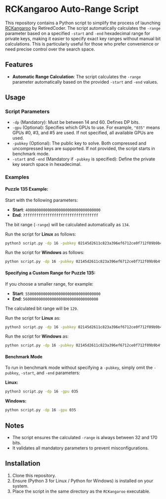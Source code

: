 # RCKangaroo Auto-Range Script

This repository contains a Python script to simplify the process of launching [RCKangaroo](https://github.com/RetiredC/RCKangaroo) by RetiredCoder. The script automatically calculates the `-range` parameter based on a specified `-start` and `-end` hexadecimal range for private keys, making it easier to specify exact key ranges without manual bit calculations. This is particularly useful for those who prefer convenience or need precise control over the search space.

## Features

- **Automatic Range Calculation**: The script calculates the `-range` parameter automatically based on the provided `-start` and `-end` values.

## Usage

### Script Parameters

- `-dp` (Mandatory): Must be between 14 and 60. Defines DP bits.
- `-gpu` (Optional): Specifies which GPUs to use. For example, `"035"` means GPUs #0, #3, and #5 are used. If not specified, all available GPUs are used.
- `-pubkey` (Optional): The public key to solve. Both compressed and uncompressed keys are supported. If not provided, the script starts in benchmark mode.
- `-start` and `-end` (Mandatory if `-pubkey` is specified): Define the private key search space in hexadecimal.

### Examples

#### Puzzle 135 Example:

Start with the following parameters:

- **Start**: `4000000000000000000000000000000000`
- **End**: `7fffffffffffffffffffffffffffffffff`

The bit range (`-range`) will be calculated automatically as `134`.

Run the script for **Linux** as follows:
```bash
python3 script.py -dp 16 -pubkey 02145d2611c823a396ef6712ce0f712f09b9b4f3135e3e0aa3230fb9b6d08d1e16 -start 4000000000000000000000000000000000 -end 7fffffffffffffffffffffffffffffffff
```
Run the script for **Windows** as follows:
```bash
python script.py -dp 16 -pubkey 02145d2611c823a396ef6712ce0f712f09b9b4f3135e3e0aa3230fb9b6d08d1e16 -start 4000000000000000000000000000000000 -end 7fffffffffffffffffffffffffffffffff
```


#### Specifying a Custom Range for Puzzle 135:

If you choose a smaller range, for example:

- **Start**: `5500000000000000000000000000000000`
- **End**: `5600000000000000000000000000000000`

The calculated bit range will be `129`.

Run the script for **Linux** as:
```bash
python3 script.py -dp 16 -pubkey 02145d2611c823a396ef6712ce0f712f09b9b4f3135e3e0aa3230fb9b6d08d1e16 -start 5500000000000000000000000000000000 -end 5600000000000000000000000000000000
```
Run the script for **Windows** as:
```bash
python script.py -dp 16 -pubkey 02145d2611c823a396ef6712ce0f712f09b9b4f3135e3e0aa3230fb9b6d08d1e16 -start 5500000000000000000000000000000000 -end 5600000000000000000000000000000000
```

#### Benchmark Mode

To run in benchmark mode without specifying a `-pubkey`, simply omit the `-pubkey`, `-start`, and `-end` parameters:

**Linux:**
```bash
python3 script.py -dp 16 -gpu 035
```
**Windows:**
```bash
python script.py -dp 16 -gpu 035
```

## Notes

- The script ensures the calculated `-range` is always between 32 and 170 bits.
- It validates all mandatory parameters to prevent misconfigurations.

## Installation

1. Clone this repository.
2. Ensure (Python 3 for Linux / Python for Windows) is installed on your system.
3. Place the script in the same directory as the `RCKangaroo` executable.
